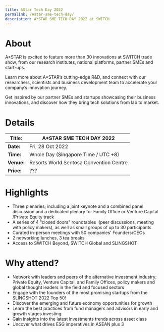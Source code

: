 ```yaml
---
title: AStar Tech Day 2022
permalink: /Astar-sme-tech-day/
description: A*STAR SME TECH DAY 2022 at SWITCH
---
```

# About
A\*STAR is excited to feature more than 30 innovations at SWITCH trade show, from our research institutes, national platforms, partner SMEs and start-ups.

Learn more about A\*STAR’s cutting-edge R&D, and connect with our researchers, scientists and business development team to accelerate your company’s innovation journey.

Get inspired by our partner SMEs and startups showcasing their business innovations, and discover how they bring tech solutions from lab to market.

# Details

| **Title:** | **A\*STAR SME TECH DAY 2022** |
| -------- | -------- |
|**Date:** | Fri, 28 Oct 2022 |
| **Time:**    | Whole Day (Singapore Time / UTC +8) |
|**Venue:** | Resorts World Sentosa Convention Centre |
|**Price:** | ??? |

# Highlights
* Three plenaries; including a joint keynote and a combined panel discussion and a dedicated plenary for Family Office or Venture Capital /Private Equity track
* A series of 4 "closed doors" roundtables  (peer discussions, meeting with policy makers), as well as small groups of up to 30 participants
* Curated in-person meetings with 50 companies' Founders/CEOs
* 2 networking lunches, 3 tea breaks
* Access to SWITCH Beyond, SWITCH Global and SLINGSHOT

# Why attend?
* Network with leaders and peers of the alternative investment industry; Private Equity, Venture Capital, and Family Offices, policy makers and global thought leaders in the field and focused sectors
* Engage with the founders of the most promising startups from the SLINGSHOT 2022 Top 50!
* Discover the emerging and future economy opportunities for growth
* Learn the best practices from fund managers and advisors in early and growth stages investing
* Gain insights into the latest investments trends across asset class
* Uncover what drives ESG imperatives in ASEAN plus 3